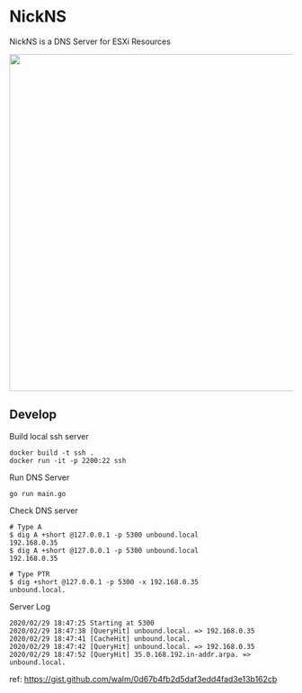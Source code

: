# NickNS

NickNS is a DNS Server for ESXi Resources

<img src="https://raw.githubusercontent.com/cdsl-research/nickns/master/overview.png" width=600>

## Develop

Build local ssh server

```
docker build -t ssh .
docker run -it -p 2200:22 ssh
```

Run DNS Server

```
go run main.go
```

Check DNS server

```
# Type A
$ dig A +short @127.0.0.1 -p 5300 unbound.local
192.168.0.35
$ dig A +short @127.0.0.1 -p 5300 unbound.local
192.168.0.35

# Type PTR
$ dig +short @127.0.0.1 -p 5300 -x 192.168.0.35
unbound.local.
```

Server Log

```
2020/02/29 18:47:25 Starting at 5300
2020/02/29 18:47:38 [QueryHit] unbound.local. => 192.168.0.35
2020/02/29 18:47:41 [CacheHit] unbound.local.
2020/02/29 18:47:42 [QueryHit] unbound.local. => 192.168.0.35
2020/02/29 18:47:52 [QueryHit] 35.0.168.192.in-addr.arpa. => unbound.local.
```

ref: https://gist.github.com/walm/0d67b4fb2d5daf3edd4fad3e13b162cb
